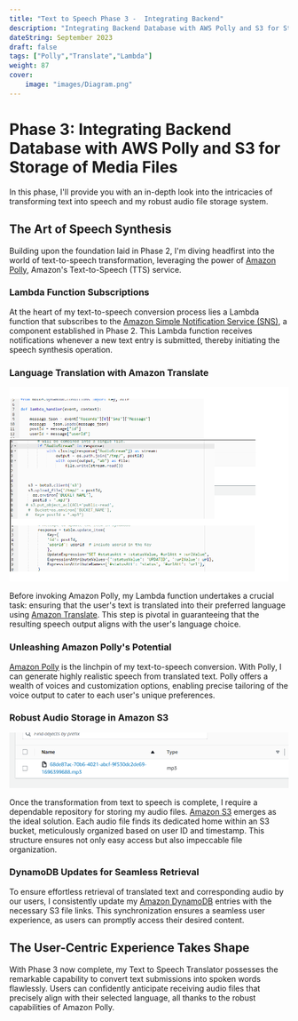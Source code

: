 ```yaml
---
title: "Text to Speech Phase 3 -  Integrating Backend"
description: "Integrating Backend Database with AWS Polly and S3 for Storage of Media Files."
dateString: September 2023
draft: false
tags: ["Polly","Translate","Lambda"]
weight: 87
cover:
    image: "images/Diagram.png"
---
```


# Phase 3: Integrating Backend Database with AWS Polly and S3 for Storage of Media Files

In this phase, I'll provide you with an in-depth look into the intricacies of transforming text into speech and my robust audio file storage system.

## The Art of Speech Synthesis

Building upon the foundation laid in Phase 2, I'm diving headfirst into the world of text-to-speech transformation, leveraging the power of [Amazon Polly](https://aws.amazon.com/polly/), Amazon's Text-to-Speech (TTS) service.

### Lambda Function Subscriptions

At the heart of my text-to-speech conversion process lies a Lambda function that subscribes to the [Amazon Simple Notification Service (SNS)](https://aws.amazon.com/sns/), a component established in Phase 2. This Lambda function receives notifications whenever a new text entry is submitted, thereby initiating the speech synthesis operation.

### Language Translation with Amazon Translate

![Lambda](images/Lambda-Code-Large.png)

Before invoking Amazon Polly, my Lambda function undertakes a crucial task: ensuring that the user's text is translated into their preferred language using [Amazon Translate](https://aws.amazon.com/translate/). This step is pivotal in guaranteeing that the resulting speech output aligns with the user's language choice.

### Unleashing Amazon Polly's Potential

[Amazon Polly](https://aws.amazon.com/polly/) is the linchpin of my text-to-speech conversion. With Polly, I can generate highly realistic speech from translated text. Polly offers a wealth of voices and customization options, enabling precise tailoring of the voice output to cater to each user's unique preferences.

### Robust Audio Storage in Amazon S3

![S3](images/s3-storage-large.png)

Once the transformation from text to speech is complete, I require a dependable repository for storing my audio files. [Amazon S3](https://aws.amazon.com/s3/) emerges as the ideal solution. Each audio file finds its dedicated home within an S3 bucket, meticulously organized based on user ID and timestamp. This structure ensures not only easy access but also impeccable file organization.

### DynamoDB Updates for Seamless Retrieval

To ensure effortless retrieval of translated text and corresponding audio by our users, I consistently update my [Amazon DynamoDB](https://aws.amazon.com/dynamodb/) entries with the necessary S3 file links. This synchronization ensures a seamless user experience, as users can promptly access their desired content.

## The User-Centric Experience Takes Shape

With Phase 3 now complete, my Text to Speech Translator possesses the remarkable capability to convert text submissions into spoken words flawlessly. Users can confidently anticipate receiving audio files that precisely align with their selected language, all thanks to the robust capabilities of Amazon Polly.